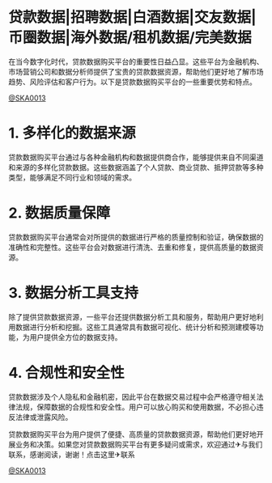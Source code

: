 # 贷款数据|招聘数据|白酒数据|交友数据|币圈数据|海外数据/租机数据/完美数据

在当今数字化时代，贷款数据购买平台的重要性日益凸显。这些平台为金融机构、市场营销公司和数据分析师提供了宝贵的贷款数据资源，帮助他们更好地了解市场趋势、风险评估和客户行为。以下是贷款数据购买平台的一些重要优势和特点。

[@SKA0013](https://t.me/SKA0013?start=NTgzNzg1NTEy)

# 1. 多样化的数据来源
贷款数据购买平台通过与各种金融机构和数据提供商合作，能够提供来自不同渠道和来源的多样化贷款数据。这些数据涵盖了个人贷款、商业贷款、抵押贷款等多种类型，能够满足不同行业和领域的需求。

# 2. 数据质量保障
贷款数据购买平台通常会对所提供的数据进行严格的质量控制和验证，确保数据的准确性和完整性。这些平台会对数据进行清洗、去重和修复，提供高质量的数据资源。

# 3. 数据分析工具支持
除了提供贷款数据资源，一些平台还提供数据分析工具和服务，帮助用户更好地利用数据进行分析和挖掘。这些工具通常具有数据可视化、统计分析和预测建模等功能，为用户提供全方位的数据支持。

# 4. 合规性和安全性
贷款数据涉及个人隐私和金融机密，因此平台在数据交易过程中会严格遵守相关法律法规，保障数据的合规性和安全性。用户可以放心购买和使用数据，不必担心违反法律或泄露风险。

贷款数据购买平台为用户提供了便捷、高质量的贷款数据资源，帮助他们更好地开展业务和决策。如果您对贷款数据购买平台有更多疑问或需求，欢迎通过✈与我们联系，感谢阅读，谢谢！点击这里✈联系

[@SKA0013](https://t.me/SKA0013?start=NTgzNzg1NTEy)